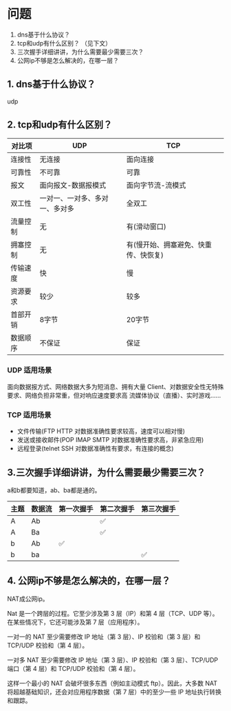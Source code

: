 # 问题
1. dns基于什么协议？  
2. tcp和udp有什么区别？  （见下文）
3. 三次握手详细讲讲，为什么需要最少需要三次？
4. 公网ip不够是怎么解决的，在哪一层？


## 1. dns基于什么协议？
udp
## 2. tcp和udp有什么区别？
|对比项|UDP|TCP|
|-|-|-|
|连接性|无连接|面向连接|
|可靠性|不可靠|可靠|
|报文|面向报文-数据报模式|面向字节流-流模式|
|双工性|一对一、一对多、多对一、多对多|全双工|
|流量控制|无|有(滑动窗口)|
|拥塞控制|无|有(慢开始、拥塞避免、快重传、快恢复)|
|传输速度|快|慢|
|资源要求|较少|较多|
|首部开销|8字节|20字节|
|数据顺序|不保证|保证|

### UDP 适用场景

面向数据报方式、网络数据大多为短消息、拥有大量 Client、对数据安全性无特殊要求、网络负担非常重，但对响应速度要求高
流媒体协议（直播）、实时游戏……
### TCP 适用场景

- 文件传输(FTP HTTP 对数据准确性要求较高，速度可以相对慢)
- 发送或接收邮件(POP IMAP SMTP 对数据准确性要求高，非紧急应用)
- 远程登录(telnet SSH 对数据准确性有要求，有连接的概念)

## 3.三次握手详细讲讲，为什么需要最少需要三次？
a和b都要知道，ab、ba都是通的。

|主题|数据流|第一次握手|第二次握手|第三次握手|
|-|-|-|-|-|
|A|Ab||✅||
|A|Ba||✅||
|b|Ab|✅|||
|b|ba|||✅|

## 4. 公网ip不够是怎么解决的，在哪一层？
NAT成公网ip。

Nat 是一个跨层的过程。它至少涉及第 3 层（IP）和第 4 层（TCP、UDP 等）。在某些情况下，它还可能涉及第 7 层（应用程序）。

一对一的 NAT 至少需要修改 IP 地址（第 3 层）、IP 校验和（第 3 层）和 TCP/UDP 校验和（第 4 层）。

一对多 NAT 至少需要修改 IP 地址（第 3 层）、IP 校验和（第 3 层）、TCP/UDP 端口（第 4 层）和 TCP/UDP 校验和（第 4 层）。

这样一个最小的 NAT 会破坏很多东西（例如主动模式 ftp）。因此，大多数 NAT 将超越基础知识，还会对应用程序数据（第 7 层）中的至少一些 IP 地址执行转换和跟踪。